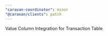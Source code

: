 ```yaml
---
"caravan-coordinator": minor
"@caravan/clients": patch
---
```


Value Column Integration for Transaction Table
